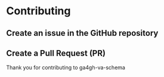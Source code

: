 # Contributing

## Create an issue in the GitHub repository

## Create a Pull Request (PR)

Thank you for contributing to ga4gh-va-schema